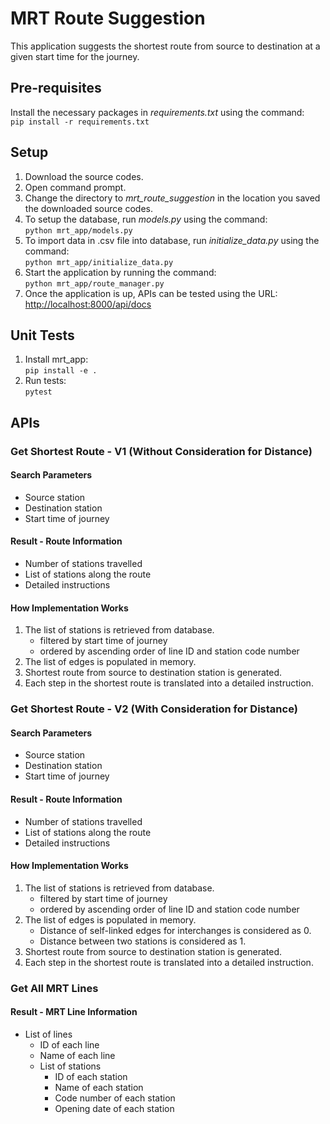# MRT Route Suggestion
This application suggests the shortest route from source to destination at a given start time for the journey.

## Pre-requisites
Install the necessary packages in *requirements.txt* using the command:  
`pip install -r requirements.txt`

## Setup
1) Download the source codes.
2) Open command prompt.
3) Change the directory to *mrt_route_suggestion* in the location you saved the downloaded source codes.
4) To setup the database, run *models.py* using the command:  
`python mrt_app/models.py`
5) To import data in .csv file into database, run *initialize_data.py* using the command:  
`python mrt_app/initialize_data.py`
6) Start the application by running the command:  
`python mrt_app/route_manager.py`
7) Once the application is up, APIs can be tested using the URL:  
[http://localhost:8000/api/docs](http://localhost:8000/api/docs)

## Unit Tests
1) Install mrt_app:  
`pip install -e .`
2) Run tests:  
`pytest`

## APIs
### Get Shortest Route - V1 (Without Consideration for Distance)
#### Search Parameters
- Source station
- Destination station
- Start time of journey

#### Result - Route Information
- Number of stations travelled
- List of stations along the route
- Detailed instructions

#### How Implementation Works
1) The list of stations is retrieved from database.
    - filtered by start time of journey
    - ordered by ascending order of line ID and station code number
2) The list of edges is populated in memory.
3) Shortest route from source to destination station is generated.
4) Each step in the shortest route is translated into a detailed instruction.

### Get Shortest Route - V2 (With Consideration for Distance)
#### Search Parameters
- Source station
- Destination station
- Start time of journey

#### Result - Route Information
- Number of stations travelled
- List of stations along the route
- Detailed instructions

#### How Implementation Works
1) The list of stations is retrieved from database.
    - filtered by start time of journey
    - ordered by ascending order of line ID and station code number
2) The list of edges is populated in memory.
    - Distance of self-linked edges for interchanges is considered as 0.
    - Distance between two stations is considered as 1.
3) Shortest route from source to destination station is generated.
4) Each step in the shortest route is translated into a detailed instruction.

### Get All MRT Lines
#### Result - MRT Line Information
- List of lines
    - ID of each line
    - Name of each line
    - List of stations
        - ID of each station
        - Name of each station
        - Code number of each station
        - Opening date of each station